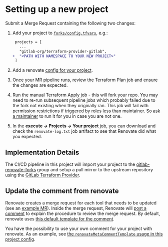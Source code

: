 # Setting up a new project

Submit a Merge Request containing the following two changes:

1. Add your project to [`forks/config.tfvars`](forks/config.tfvars), e.g.:

    ```diff
     projects = [
       ...
       "gitlab-org/terraform-provider-gitlab",
    +  "<PATH WITH NAMESPACE TO YOUR NEW PROJECT>"
     ]
    ```
2. Add a renovate [config for your project](../renovate/).

3. Once your MR pipeline runs, review the Terraform Plan job and ensure the changes are expected.

4. Run the manual Terraform Apply job - this will fork your repo. You may need to re-run subsequent pipeline jobs which probably failed due to the fork not existing when they originally ran. This job will fail with permission restrictions if triggered by roles less than maintainer. So [ask a maintainer](https://gitlab.com/gitlab-org/frontend/renovate-gitlab-bot/-/project_members?with_inherited_permissions=exclude) to run it for you in case you are not one.

5. In the **execute -> Projects -> Your project** job, you can download and check the `renovate-log.txt` job artifact to see that Renovate did what you expected.

## Implementation Details

The CI/CD pipeline in this project will import your project to the [gitlab-renovate-forks](https://gitlab.com/gitlab-renovate-forks) group 
and setup a pull mirror to the upstream repository using the [GitLab Terraform Provider](https://gitlab.com/gitlab-org/terraform-provider-gitlab).

## Update the comment from renovate

Renovate creates a merge request for each tool that needs to be updated (see an [example MR]).
Inside the merge request, Renovate will [post a comment][example comment] to explain the procedure to review the merge request.
By default, renovate uses [this default template for the comment](../renovate/comment_templates/default.md).

You have the possibility to use your own comment for your project with renovate.
As an example, see [the `renovateMetaCommentTemplate` usage in this project config](../renovate/projects/engineering-productivity-infrastructure.config.js).

[example mr]: https://gitlab.com/gitlab-org/quality/engineering-productivity-infrastructure/-/merge_requests/185
[example comment]: https://gitlab.com/gitlab-org/quality/engineering-productivity-infrastructure/-/merge_requests/185#note_1154622709
